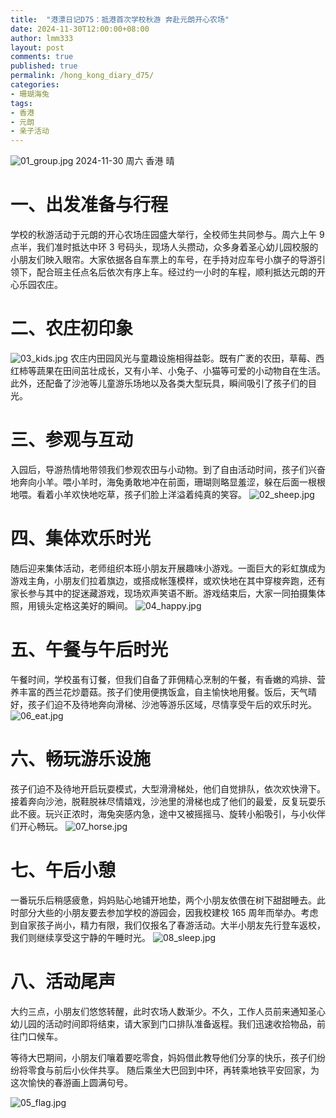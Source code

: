 ```yaml
---
title:  "港漂日记D75：抵港首次学校秋游 奔赴元朗开心农场"
date: 2024-11-30T12:00:00+08:00
author: lmm333
layout: post
comments: true
published: true
permalink: /hong_kong_diary_d75/
categories:
- 珊瑚海兔
tags:
- 香港
- 元朗
- 亲子活动
---
```

![01_group.jpg](../images/2024-11-30-hong_kong_diary_d75/01_group.jpg)
2024-11-30 周六 香港 晴

# 一、出发准备与行程
学校的秋游活动于元朗的开心农场庄园盛大举行，全校师生共同参与。周六上午 9 点半，我们准时抵达中环 3 号码头，现场人头攒动，众多身着圣心幼儿园校服的小朋友们映入眼帘。大家依据各自车票上的车号，在手持对应车号小旗子的导游引领下，配合班主任点名后依次有序上车。经过约一小时的车程，顺利抵达元朗的开心乐园农庄。

# 二、农庄初印象
![03_kids.jpg](../images/2024-11-30-hong_kong_diary_d75/03_kids.jpg)
农庄内田园风光与童趣设施相得益彰。既有广袤的农田，草莓、西红柿等蔬果在田间茁壮成长，又有小羊、小兔子、小猫等可爱的小动物自在生活。此外，还配备了沙池等儿童游乐场地以及各类大型玩具，瞬间吸引了孩子们的目光。

# 三、参观与互动
入园后，导游热情地带领我们参观农田与小动物。到了自由活动时间，孩子们兴奋地奔向小羊。喂小羊时，海兔勇敢地冲在前面，珊瑚则略显羞涩，躲在后面一根根地喂。看着小羊欢快地吃草，孩子们脸上洋溢着纯真的笑容。
![02_sheep.jpg](../images/2024-11-30-hong_kong_diary_d75/02_sheep.jpg)

# 四、集体欢乐时光
随后迎来集体活动，老师组织本班小朋友开展趣味小游戏。一面巨大的彩虹旗成为游戏主角，小朋友们拉着旗边，或搭成帐篷模样，或欢快地在其中穿梭奔跑，还有家长参与其中的捉迷藏游戏，现场欢声笑语不断。游戏结束后，大家一同拍摄集体照，用镜头定格这美好的瞬间。
![04_happy.jpg](../images/2024-11-30-hong_kong_diary_d75/04_happy.jpg)

# 五、午餐与午后时光
午餐时间，学校虽有订餐，但我们自备了菲佣精心烹制的午餐，有香嫩的鸡排、营养丰富的西兰花炒蘑菇。孩子们使用便携饭盒，自主愉快地用餐。饭后，天气晴好，孩子们迫不及待地奔向滑梯、沙池等游乐区域，尽情享受午后的欢乐时光。 
![06_eat.jpg](../images/2024-11-30-hong_kong_diary_d75/06_eat.jpg)

# 六、畅玩游乐设施
孩子们迫不及待地开启玩耍模式，大型滑滑梯处，他们自觉排队，依次欢快滑下。接着奔向沙池，脱鞋脱袜尽情嬉戏，沙池里的滑梯也成了他们的最爱，反复玩耍乐此不疲。玩兴正浓时，海兔突感内急，途中又被摇摇马、旋转小船吸引，与小伙伴们开心畅玩。
![07_horse.jpg](../images/2024-11-30-hong_kong_diary_d75/07_horse.jpg)

# 七、午后小憩
一番玩乐后稍感疲惫，妈妈贴心地铺开地垫，两个小朋友依偎在树下甜甜睡去。此时部分大些的小朋友要去参加学校的游园会，因我校建校 165 周年而举办。考虑到自家孩子尚小，精力有限，我们仅报名了春游活动。大半小朋友先行登车返校，我们则继续享受这宁静的午睡时光。
![08_sleep.jpg](../images/2024-11-30-hong_kong_diary_d75/08_sleep.jpg)

# 八、活动尾声
大约三点，小朋友们悠悠转醒，此时农场人数渐少。不久，工作人员前来通知圣心幼儿园的活动时间即将结束，请大家到门口排队准备返程。我们迅速收拾物品，前往门口候车。

等待大巴期间，小朋友们嚷着要吃零食，妈妈借此教导他们分享的快乐，孩子们纷纷将零食与前后小伙伴共享。 随后乘坐大巴回到中环，再转乘地铁平安回家，为这次愉快的春游画上圆满句号。 

![05_flag.jpg](../images/2024-11-30-hong_kong_diary_d75/05_flag.jpg)
